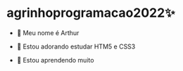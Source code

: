 # agrinhoprogramacao2022✨

- 🔭 Meu nome é Arthur

- 🌱 Estou adorando estudar HTM5 e CSS3

- 🌱 Estou aprendendo muito
